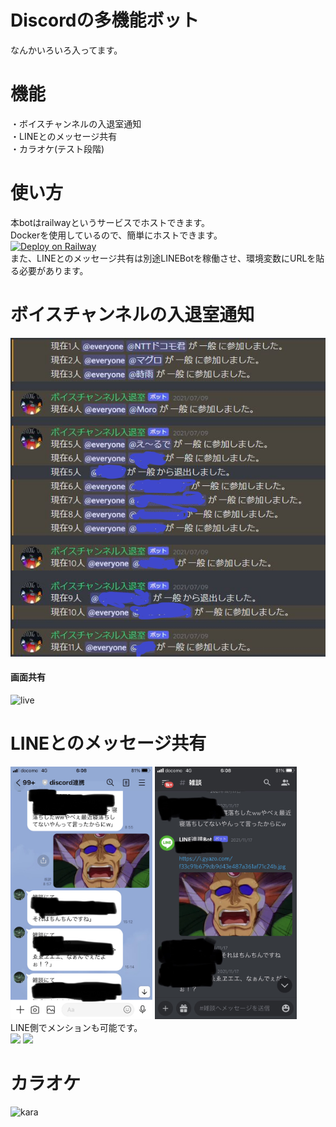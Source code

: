 # Discordの多機能ボット
なんかいろいろ入ってます。

# 機能
・ボイスチャンネルの入退室通知  
・LINEとのメッセージ共有  
・カラオケ(テスト段階)  

# 使い方
本botはrailwayというサービスでホストできます。  
Dockerを使用しているので、簡単にホストできます。  
[![Deploy on Railway](https://railway.app/button.svg)](https://railway.app/new/template/2sSv0z?referralCode=yFsnKR)  
また、LINEとのメッセージ共有は別途LINEBotを稼働させ、環境変数にURLを貼る必要があります。

# ボイスチャンネルの入退室通知
![in](https://github.com/maguro-alternative/mywebsite/blob/main/pic/disvlog.png?raw=true)
#### 画面共有  
![live](https://cdn.discordapp.com/attachments/701369221548081170/907283790278307920/b0098752421e8a5d.JPG)  

# LINEとのメッセージ共有
<img src="https://raw.githubusercontent.com/maguro-alternative/mywebsite/main/pic/IMG_8389.png" width="45%">   <img src="https://raw.githubusercontent.com/maguro-alternative/mywebsite/main/pic/IMG_8390.png" width="45%"/>  
LINE側でメンションも可能です。  
![](https://cdn.discordapp.com/attachments/964819280845766699/991519488149291079/2022-06-19_153318.png)
![](https://cdn.discordapp.com/attachments/964819280845766699/991520439325184030/2022-06-29_104732.png)

# カラオケ
![kara](https://cdn.discordapp.com/attachments/964819280845766699/991514732114739250/2022-06-29_102454.png)